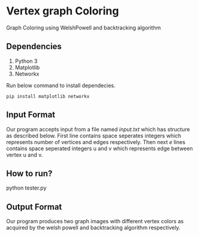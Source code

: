 # Vertex graph Coloring

Graph Coloring using WelshPowell and backtracking algorithm

## Dependencies
1) Python 3
2) Matplotlib
3) Networkx

Run below command to install dependecies.
```
pip install matplotlib networkx
```

## Input Format
Our program accepts input from a file named *input.txt* which has structure as described below.
First line contains space seperates integers which represents number of vertices and edges respectively.
Then next *e* lines contains space seperated integers u and v which represents edge between vertex u and v.

## How to run?
python tester.py 

## Output Format
Our program produces two graph images with different vertex colors as acquired by the welsh powell and backtracking algorithm respectively.

